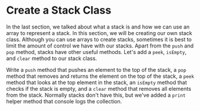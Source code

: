 # Create a Stack Class 
In the last section, we talked about what a stack is and how we can use an array to represent a stack. In this section, we will be creating our own stack class. Although you can use arrays to create stacks, sometimes it is best to limit the amount of control we have with our stacks. Apart from the ```push``` and ```pop``` method, stacks have other useful methods. Let's add a ```peek```, ```isEmpty```, and ```clear``` method to our stack class.

Write a ```push``` method that pushes an element to the top of the stack, a ```pop``` method that removes and returns the element on the top of the stack, a ```peek``` method that looks at the top element in the stack, an ```isEmpty``` method that checks if the stack is empty, and a ```clear``` method that removes all elements from the stack. Normally stacks don't have this, but we've added a ```print``` helper method that console logs the collection.
